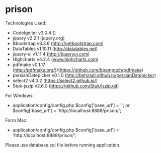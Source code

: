 # prison

Technologies Used:
- CodeIgniter v3.0.4 	()
- jquery v2.2.1 		(jquery.org)
- Bbootstrap v3.3.6 	(http://getbootstrap.com)
- DataTables v1.10.11 	(http://datatables.net)
- jquery-ui v1.11.4 	(http://jqueryui.com)
- Highcharts v4.2.4 	(www.highcharts.com)
- pdfmake v0.1.17 		(http://pdfmake.org/)/(https://github.com/bpampuch/pdfmake)
- persianDatepicker v0.1.0 (http://behzadi.github.io/persianDatepicker)
- select2 v4.0.2 		(https://select2.github.io/)
- Stuk-jszip v2.6.0 	(https://github.com/Stuk/jszip.git)


For Windows:
- application/config/config.php
$config['base_url'] = '';
or
$config['base_url'] = 'http://localhost:8888/prison/';

Form Mac:
- application/config/config.php
$config['base_url'] = 'http://localhost:8888/prison/';

Please use database.sql file before running application.